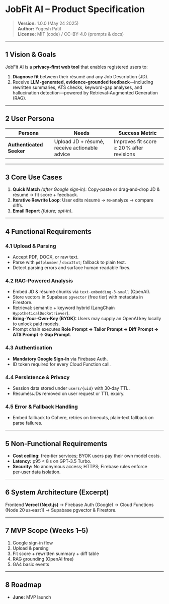 # JobFit AI – Product Specification

> **Version:** 1.0.0 (May 24 2025)  
> **Author:** Yogesh Patil  
> **License:** MIT (code) / CC-BY-4.0 (prompts & docs)

---

## 1  Vision & Goals
JobFit AI is a **privacy-first web tool** that enables registered users to:
1. **Diagnose fit** between their résumé and any Job Description (JD).
2. Receive **LLM-generated, evidence-grounded feedback**—including rewritten summaries, ATS checks, keyword-gap analyses, and hallucination detection—powered by Retrieval-Augmented Generation (RAG).

---

## 2  User Persona
| Persona | Needs | Success Metric |
|---------|-------|----------------|
| **Authenticated Seeker** | Upload JD + résumé, receive actionable advice | Improves fit score ≥ 20 % after revisions |

---

## 3  Core Use Cases
1. **Quick Match** *(after Google sign‑in)*: Copy‑paste or drag‑and‑drop JD & résumé → fit score + feedback.  
2. **Iterative Rewrite Loop**: User edits résumé → re‑analyze → compare diffs.  
3. **Email Report** *(future; opt‑in)*.

---

## 4  Functional Requirements
### 4.1 Upload & Parsing
* Accept PDF, DOCX, or raw text.  
* Parse with `pdfplumber` / `docx2txt`; fallback to plain text.  
* Detect parsing errors and surface human‑readable fixes.

### 4.2 RAG‑Powered Analysis
* Embed JD & résumé chunks via `text‑embedding‑3‑small` (OpenAI).  
* Store vectors in Supabase `pgvector` (free tier) with metadata in Firestore.  
* Retrieval: semantic + keyword hybrid (LangChain `HypotheticalDocRetriever`).  
* **Bring‑Your‑Own‑Key (BYOK):** Users may supply an OpenAI key locally to unlock paid models.  
* Prompt chain executes **Role Prompt → Tailor Prompt → Diff Prompt → ATS Prompt → Gap Prompt**.

### 4.3 Authentication
* **Mandatory Google Sign‑In** via Firebase Auth.  
* ID token required for every Cloud Function call.

### 4.4 Persistence & Privacy
* Session data stored under `users/{uid}` with 30‑day TTL.  
* Résumés/JDs removed on user request or TTL expiry.

### 4.5 Error & Fallback Handling
* Embed fallback to Cohere, retries on timeouts, plain‑text fallback on parse failures.

---

## 5  Non‑Functional Requirements
* **Cost ceiling:** free‑tier services; BYOK users pay their own model costs.  
* **Latency:** p95 < 8 s on GPT‑3.5 Turbo.  
* **Security:** No anonymous access; HTTPS; Firebase rules enforce per‑user data isolation.

---

## 6  System Architecture (Excerpt)
Frontend **Vercel (Next.js)** → Firebase Auth (Google) → Cloud Functions (Node 20 us‑east1) → Supabase pgvector & Firestore.

---

## 7  MVP Scope (Weeks 1–5)
1. Google sign‑in flow  
2. Upload & parsing  
3. Fit score + rewritten summary + diff table  
4. RAG grounding (OpenAI free)  
5. GA4 basic events

---

## 8  Roadmap
* **June:** MVP launch